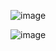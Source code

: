 ![image](https://github.com/web-god/Astronaut-Animation-CSS/assets/132649294/737e6e27-abdd-414a-89b9-dd361e0364be)

![image](https://github.com/web-god/Astronaut-Animation-CSS/assets/132649294/407d29c2-dac5-4ada-8b73-54d77b10bf81)
